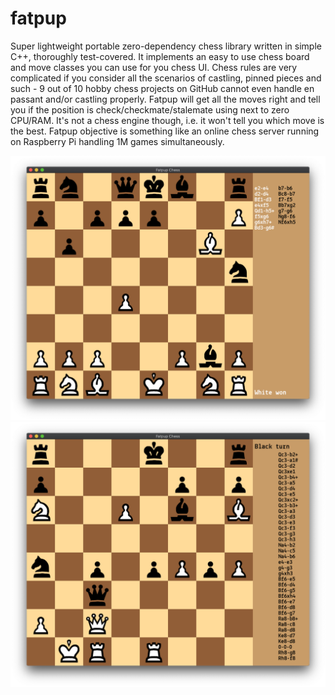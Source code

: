 # fatpup
Super lightweight portable zero-dependency chess library written in simple C++, thoroughly test-covered. It implements an easy to use chess board and move classes you can use for you chess UI. Chess rules are very complicated if you consider all the scenarios of castling, pinned pieces and such - 9 out of 10 hobby chess projects on GitHub cannot even handle en passant and/or castling properly. Fatpup will get all the moves right and tell you if the position is check/checkmate/stalemate using next to zero CPU/RAM.
It's not a chess engine though, i.e. it won't tell you which move is the best. Fatpup objective is something like an online chess server running on Raspberry Pi handling 1M games simultaneously.

![Screenshot](screenshots/chess-game.png)
![Screenshot](screenshots/possible-moves.png)
